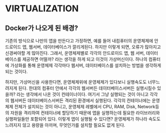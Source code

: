# VIRTUALIZATION

## Docker가 나오게 된 배경?
기존의 방식으로 나만의 앱을 만든다고 가정하면, 예를 들어 내컴퓨터의 운영체제에 안드로이드 앱, 웹서버, 데이터베이스가 깔리게된다. 하지만 이렇게 되면, 오류가 많아지고 신경써야할 게 많아진다. 그래서, 운영체제별로 각각의 안드로이드 앱, 웹 서버, 데이터베이스를 제공하면 어떨까? 라는 생각을 하게 되고 이것이 가상머신이다. 하나의 컴퓨터에 가상화를 통해 운영체제 각각마다  웹서버, 데이터베이스를 설치하는 방법을 생각하게 되는 것이다. 

하지만, 가상머신을 사용한다면, 운영체제위에 운영체제가 있다보니 실행속도도 너무느려지게 된다. 한대의 컴퓨터 안에서 각각의 웹서버든 데이터베이스서버든 실행시킬수 있을까? 라는 생각에서 나온 것이 컨테이너이다. 여기서 그냥 실행되는 것이 아니고 각각의 웹서버든 데이터베이스서버든 격리된 환경에서 실행된다. 각각의 컨테이너에는 운영체제 전체가 설치되는 것이 아니고, 운영체제 레벨에서 CPU, RAM, Disk, Network등의 자원을 격리하여 컨테이너에 할당하기 때문에 앱을 실행하는데 필요한 라이브러리와 실행파일들만 포함되어 있다. 이렇게 앱이 실행될 수 있다면? 운영체제가 하나라 속도도 느려지지 않고 용량을 아끼며, 무엇인가를 설치할 필요도 없게 된다.